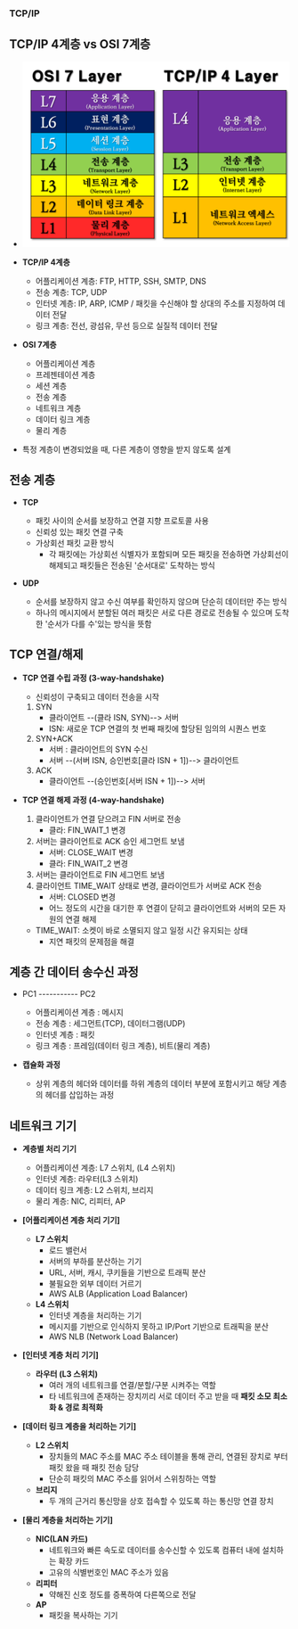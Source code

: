 ### TCP/IP

## TCP/IP 4계층 vs OSI 7계층
- ![](../images/tcp-ip-osi.png)
- **TCP/IP 4계층**
  - 어플리케이션 계층: FTP, HTTP, SSH, SMTP, DNS
  - 전송 계층: TCP, UDP
  - 인터넷 계층: IP, ARP, ICMP / 패킷을 수신해야 할 상대의 주소를 지정하여 데이터 전달
  - 링크 계층: 전선, 광섬유, 무선 등으로 실질적 데이터 전달

- **OSI 7계층**
  - 어플리케이션 계층
  - 프레젠테이션 계층
  - 세션 계층
  - 전송 계층
  - 네트워크 계층
  - 데이터 링크 계층
  - 물리 계층

- 특정 계층이 변경되었을 때, 다른 계층이 영향을 받지 않도록 설계

## 전송 계층
- **TCP**
  - 패킷 사이의 순서를 보장하고 연결 지향 프로토콜 사용
  - 신뢰성 있는 패킷 연결 구축
  - 가상회선 패킷 교환 방식
    - 각 패킷에는 가상회선 식별자가 포함되며 모든 패킷을 전송하면 가상회선이 해제되고 패킷들은 전송된 '순서대로' 도착하는 방식

- **UDP**
  - 순서를 보장하지 않고 수신 여부를 확인하지 않으며 단순히 데이터만 주는 방식
  - 하나의 메시지에서 분할된 여러 패킷은 서로 다른 경로로 전송될 수 있으며 도착한 '순서가 다를 수'있는 방식을 뜻함

## TCP 연결/해제
- **TCP 연결 수립 과정 (3-way-handshake)**
  - 신뢰성이 구축되고 데이터 전송을 시작 
  1. SYN
     - 클라이언트 --(클라 ISN, SYN)--> 서버 
     - ISN: 새로운 TCP 연결의 첫 번째 패킷에 할당된 임의의 시퀀스 번호
  2. SYN+ACK
     - 서버 : 클라이언트의 SYN 수신
     - 서버 --(서버 ISN, 승인번호[클라 ISN + 1])--> 클라이언트
  3. ACK
     - 클라이언트 --(승인번호[서버 ISN + 1])--> 서버

- **TCP 연결 해제 과정 (4-way-handshake)**
  1. 클라이언트가 연결 닫으려고 FIN 서버로 전송
     - 클라: FIN_WAIT_1 변경
  2. 서버는 클라이언트로 ACK 승인 세그먼트 보냄
     - 서버: CLOSE_WAIT 변경
     - 클라: FIN_WAIT_2 변경
  3. 서버는 클라이언트로 FIN 세그먼트 보냄
  4. 클라이언트 TIME_WAIT 상태로 변경, 클라이언트가 서버로 ACK 전송
     - 서버: CLOSED 변경
     - 어느 정도의 시간을 대기한 후 연결이 닫히고 클라이언트와 서버의 모든 자원의 연결 해제
  - TIME_WAIT: 소켓이 바로 소멸되지 않고 일정 시간 유지되는 상태
    - 지연 패킷의 문제점을 해결

## 계층 간 데이터 송수신 과정
- PC1 ----------- PC2
  - 어플리케이션 계층 : 메시지
  - 전송 계층 : 세그먼트(TCP), 데이터그램(UDP)
  - 인터넷 계층 : 패킷
  - 링크 계층 : 프레임(데이터 링크 계층), 비트(물리 계층)

- **캡슐화 과정**
  - 상위 계층의 헤더와 데이터를 하위 계층의 데이터 부분에 포함시키고 해당 계층의 헤더를 삽입하는 과정

## 네트워크 기기
- **계층별 처리 기기**
  - 어플리케이션 계층: L7 스위치, (L4 스위치)
  - 인터넷 계층: 라우터(L3 스위치)
  - 데이터 링크 계층: L2 스위치, 브리지
  - 물리 계층: NIC, 리피터, AP

- **[어플리케이션 계층 처리 기기]**
  - **L7 스위치**
    - 로드 밸런서
    - 서버의 부하를 분산하는 기기
    - URL, 서버, 캐시, 쿠키들을 기반으로 트래픽 분산
    - 불필요한 외부 데이터 거르기 
    - AWS ALB (Application Load Balancer)
  - **L4 스위치**
    - 인터넷 계층을 처리하는 기기
    - 메시지를 기반으로 인식하지 못하고 IP/Port 기반으로 트래픽을 분산
    - AWS NLB (Network Load Balancer)

- **[인터넷 계층 처리 기기]**
  - **라우터 (L3 스위치)**
    - 여러 개의 네트워크를 연결/분할/구분 시켜주는 역할
    - 타 네트워크에 존재하는 장치끼리 서로 데이터 주고 받을 때 **패킷 소모 최소화 & 경로 최적화**

- **[데이터 링크 계층을 처리하는 기기]**
  - **L2 스위치**
    - 장치들의 MAC 주소를 MAC 주소 테이블을 통해 관리, 연결된 장치로 부터 패킷 왔을 때 패킷 전송 담당
    - 단순히 패킷의 MAC 주소를 읽어서 스위칭하는 역할
  - **브리지**
    - 두 개의 근거리 통신망을 상호 접속할 수 있도록 하는 통신망 연결 장치

- **[물리 계층을 처리하는 기기]**
  - **NIC(LAN 카드)**
    - 네트워크와 빠른 속도로 데이터를 송수신할 수 있도록 컴퓨터 내에 설치하는 확장 카드
    - 고유의 식별번호인 MAC 주소가 있음
  - **리피터**
    - 약해진 신호 정도를 증폭하여 다른쪽으로 전달
  - **AP**
    - 패킷을 복사하는 기기